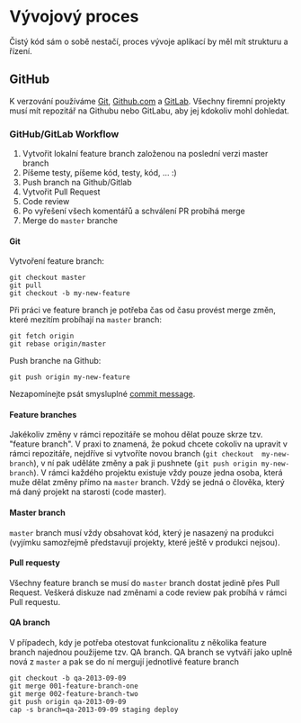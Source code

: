 # Vývojový proces

Čistý kód sám o sobě nestačí, proces vývoje aplikací by měl mít strukturu
a řízení.


## GitHub

K verzování používáme [Git](http://git-scm.com/), [Github.com](
http://github.com) a [GitLab](http://gitlab.blueberry.cz). Všechny firemní 
projekty musí mít repozitář na Githubu nebo GitLabu, aby jej kdokoliv mohl 
dohledat.

### GitHub/GitLab Workflow

1. Vytvořit lokalní feature branch založenou na poslední verzi master branch
2. Píšeme testy, píšeme kód, testy, kód, ... :)
3. Push branch na Github/Gitlab
4. Vytvořit Pull Request
5. Code review
6. Po vyřešení všech komentářů a schválení PR probíhá merge
7. Merge do `master` branche

#### Git

Vytvoření feature branch:

```shell
git checkout master
git pull
git checkout -b my-new-feature
```

Při práci ve feature branch je potřeba čas od času provést merge změn, které
mezitím probíhají na `master` branch:

```shell
git fetch origin
git rebase origin/master
```

Push branche na Github:

```shell
git push origin my-new-feature
```

Nezapomínejte psát smysluplné [commit message](
http://tbaggery.com/2008/04/19/a-note-about-git-commit-messages.html).

#### Feature branches

Jakékoliv změny v rámci repozitáře se mohou dělat pouze skrze tzv. 
"feature branch". V praxi to znamená, že pokud chcete cokoliv na upravit
v rámci repozitáře, nejdříve si vytvoříte novou branch (`git checkout 
my-new-branch`), v ní pak uděláte změny a pak ji pushnete (`git push origin
  my-new-branch`).
V rámci každého projektu existuje vždy pouze jedna osoba, která muže 
dělat změny přímo na `master` branch. Vždý se jedná o člověka, který
má daný projekt na starosti (code master).

#### Master branch

`master` branch musí vždy obsahovat kód, který je nasazený na produkci 
(vyjímku samozřejmě představují projekty, které ještě v produkci nejsou).

#### Pull requesty

Všechny feature branch se musí do `master` branch dostat jedině přes Pull
Request. Veškerá diskuze nad změnami a code review pak probíhá v rámci
Pull requestu.

#### QA branch

V případech, kdy je potřeba otestovat funkcionalitu z několika feature 
branch najednou použijeme tzv. QA branch. QA branch se vytváří jako 
uplně nová z `master` a pak se do ní mergují jednotlivé feature branch 

```shell
git checkout -b qa-2013-09-09
git merge 001-feature-branch-one
git merge 002-feature-branch-two
git push origin qa-2013-09-09
cap -s branch=qa-2013-09-09 staging deploy
```

